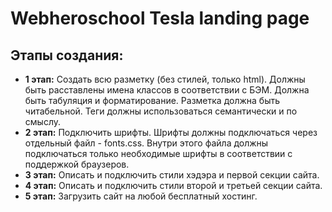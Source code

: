 # Webheroschool Tesla landing page
## Этапы создания:
* __1 этап:__ Создать всю разметку (без стилей, только html). Должны быть расставлены имена классов в соответствии с БЭМ. Должна быть табуляция и форматирование. Разметка должна быть читабельной. Теги должны использоваться семантически и по смыслу.
* __2 этап:__ Подключить шрифты. Шрифты должны подключаться через отдельный файл - fonts.css. Внутри этого файла должны подключаться только необходимые шрифты в соответствии с поддержкой браузеров.
* __3 этап:__ Описать и подключить стили хэдэра и первой секции сайта.
* __4 этап:__ Описать и подключить стили второй и третьей секции сайта.
* __5 этап:__ Загрузить сайт на любой бесплатный хостинг.